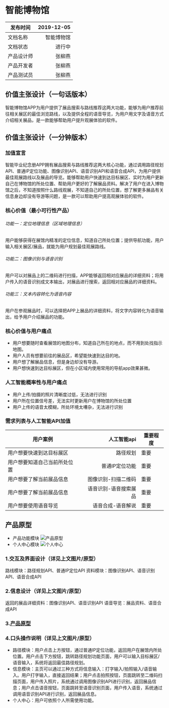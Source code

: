 # 智能博物馆
| 发布时间 | 2019-12-05 |
| ------  | -------:   |
| 文档名称 |  智能博物馆  |
| 文档状态 |  进行中     |
| 产品设计师  |  张柳燕    |
|  产品开发者 |  张柳燕    |
| 产品测试员|  张柳燕    |

## 价值主张设计（一句话版本）
智能博物馆APP为用户提供了展品搜索与路线推荐这两大功能，能够为用户推荐前往相关展区的最佳浏览路线，以及提供全程的语音导览，为用户用文字及语音方式介绍相关展品，是一款能够帮助用户提升观展体验的软件。

## 价值主张设计（一分钟版本）
### 加值宣言
智能毕业纪念册APP拥有展品搜索与路线推荐这两大核心功能，通过调用路径规划API、普通IP定位功能、图像识别API、语音识别API和语音合成API，为用户提供最佳观展路线以及展品的导览。能够帮助用户快速到达目标展区、实时为用户更新自己在博物馆的所处位置、帮助用户更好的了解展品资料。解决了用户在进入博物馆之后，不知道按照什么路线观展，不知道自己的所处位置，想了解更多展品有关信息身边却没有导游等问题，是一款可以帮助用户提高观展体验的软件。

### 核心价值（最小可行性产品）
###### 功能一：定位地理信息（区域地理信息）
用户能够获得在展馆内精准的定位信息，知道自己所处位置；提供导航功能，用户输入相关展区/展品，就能为用户规划最佳观展路线。

###### 功能二：图像识别与语音识别
用户可以对展品上的二维码进行扫描，APP能够返回相对应展品的详细资料；将用户传入的语音识别成文本输出，对展品进行搜索，返回相对应展品的详细资料。

###### 功能三：文本内容转化为语音内容
用户在参观展品时，可以选择把APP上展品的详细资料，将文字内容转化为语音输出，给予用户介绍展品的功能。

### 核心价值与用户痛点
* 用户想要随时查看展馆的地图分布，知道自己所在的地点，而不用到处找指示地图。
* 用户人员有想要前往的展品区，希望能快速到达目的地。
* 用户想了解展品信息，但是身边却没有导游。
* 用户想快速到达目标展区，但在小区域内使用常用的导航app效果甚微。


### 人工智能概率性与用户痛点
- 用户上传/拍摄的照片清晰度过低，无法进行识别
- 用户所在位置信号差，无法实时更新用户在博物馆的所处位置
- 用户上传的语音太模糊，所处环境太嘈杂，无法进行识别

### 需求列表与人工智能API加值
| 用户案例 | 人工智能api | 重要程度 |
| ------  | -------:   | -------   |
| 用户想要快速到达目标展区 |  路径规划 | 重要
| 用户想要知道自己当前所处位置 |  普通IP定位功能 | 重要 |
| 用户想要了解当前展品信息 |  图像识别-扫描二维码 | 重要 |
| 用户想要了解当前展品信息 |  语音识别-语音搜索展品 |重要 |
| 用户想要使用语音导览 |  语音合成-语音解说  |重要 |


## 产品原型
* 产品功能模块
![产品原型](https://gitee.com/NFUNM171061397/API_ML_AI/raw/master/image/WechatIMG896.jpeg)
* 个人中心模块
![个人中心](https://gitee.com/NFUNM171061397/API_ML_AI/raw/master/image/WechatIMG895.jpeg)

### 1.交互及界面设计（详见上文图片/原型）
路线模块：路径规划API、普通IP定位API
资料模块：图像识别API、语音识别API、语音合成API

### 2.信息设计（详见上文图片/原型）
返回的展品详细资料：图像识别API、语音识别API
语音导览：展品资料、语音合成API

### 3.[产品原型](http://nfunm171061397.gitee.io/api_ml_ai_museum)

### 4.口头操作说明（详见上文图片/原型）
* 路径模块：用户点击上方按钮，通过普通IP定位功能，返回用户在展馆内所处位置。用户点击下方按钮，跳转路径规划功能页面，用户可以输入目标展区/语音输入，系统将返回最佳路径规划。
* 信息模块：主页可以通过三种方式将信息输入：打字输入/拍照输入/语音输入。用户打字输入，直接返回结果；用户点击拍照按钮，页面跳转至二维码扫描页面，用户传入照片，系统通过调用图像识别API进行识别，返回展品信息；用户点击语音按钮，页面跳转至语音识别页面，用户传入语音，系统通过调用语音识别API进行识别，返回展品信息。
* 个人中心：用户可依照个人所需使用功能。

